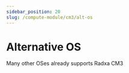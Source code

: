 ```yaml
---
sidebar_position: 20
slug: /compute-module/cm3/alt-os
---
```


# Alternative OS

Many other OSes already supports Radxa CM3

<DocCardList />
